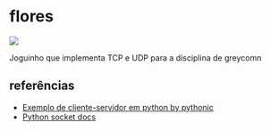 # flores
![](https://img.shields.io/badge/Python-3776AB?style=for-the-badge&logo=python&logoColor=white)

Joguinho que implementa TCP e UDP para a disciplina de greycomn

## referências

- [Exemplo de cliente-servidor em python by pythonic](https://pythontic.com/modules/socket/udp-client-server-example)
- [Python socket docs](https://docs.python.org/3/library/socket.html#socket.socket.bind)
